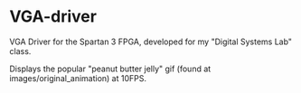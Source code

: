 # VGA-driver

VGA Driver for the Spartan 3 FPGA, developed for my "Digital Systems Lab" class.

Displays the popular "peanut butter jelly" gif (found at images/original\_animation) at 10FPS.
